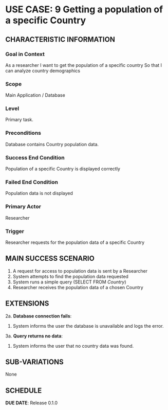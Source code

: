 # USE CASE: 9 Getting a population of a specific Country

## CHARACTERISTIC INFORMATION

### Goal in Context

As a researcher I want to get the population of a specific country So that I can analyze country demographics

### Scope

Main Application / Database

### Level

Primary task.

### Preconditions

Database contains Country population data.

### Success End Condition

Population of a specific Country is displayed correctly

### Failed End Condition

Population data is not displayed 

### Primary Actor

Researcher

### Trigger

Researcher requests for the  population data of a specific Country

## MAIN SUCCESS SCENARIO

1. A request for access to population data is sent by a Researcher
2. System attempts to find the population data requested
3. System runs a simple query (SELECT FROM _Country_)
4. Researcher receives the population data of a chosen Country

## EXTENSIONS

2a. **Database connection fails**:
1. System informs the user the database is unavailable and logs the error.

3a. **Query returns no data**:
1. System informs the user that no country data was found.

## SUB-VARIATIONS

None

## SCHEDULE

**DUE DATE**: Release 0.1.0

